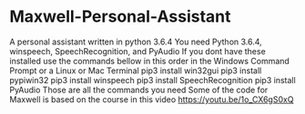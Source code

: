 # Maxwell-Personal-Assistant
A personal assistant written in python 3.6.4
You need Python 3.6.4, winspeech, SpeechRecognition, and PyAudio
If you dont have these installed use the commands bellow in this order in the Windows Command Prompt or a Linux or Mac Terminal
pip3 install win32gui
pip3 install pypiwin32
pip3 install winspeech
pip3 install SpeechRecognition
pip3 install PyAudio
Those are all the commands you need
Some of the code for Maxwell is based on the course in this video https://youtu.be/1o_CX6gS0xQ
